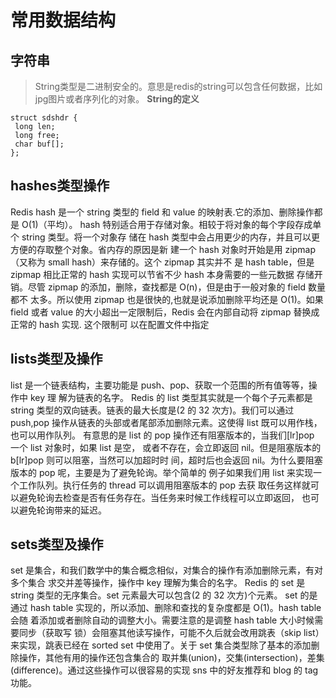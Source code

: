 # 常用数据结构

##  字符串
>String类型是二进制安全的。意思是redis的string可以包含任何数据，比如jpg图片或者序列化的对象。
**String的定义**
```
struct sdshdr {
 long len;
 long free;
 char buf[];
};
```

## hashes类型操作
Redis hash 是一个 string 类型的 field 和 value 的映射表.它的添加、删除操作都是 O(1)（平均）。
hash 特别适合用于存储对象。相较于将对象的每个字段存成单个 string 类型。将一个对象存
储在 hash 类型中会占用更少的内存，并且可以更方便的存取整个对象。省内存的原因是新
建一个 hash 对象时开始是用 zipmap（又称为 small hash）来存储的。这个 zipmap 其实并不
是 hash table，但是 zipmap 相比正常的 hash 实现可以节省不少 hash 本身需要的一些元数据
存储开销。尽管 zipmap 的添加，删除，查找都是 O(n)，但是由于一般对象的 field 数量都不
太多。所以使用 zipmap 也是很快的,也就是说添加删除平均还是 O(1)。如果 field 或者 value
的大小超出一定限制后，Redis 会在内部自动将 zipmap 替换成正常的 hash 实现. 这个限制可
以在配置文件中指定

## lists类型及操作
list 是一个链表结构，主要功能是 push、pop、获取一个范围的所有值等等，操作中 key 理
解为链表的名字。
Redis 的 list 类型其实就是一个每个子元素都是 string 类型的双向链表。链表的最大长度是(2
的 32 次方)。我们可以通过 push,pop 操作从链表的头部或者尾部添加删除元素。这使得 list
既可以用作栈，也可以用作队列。
有意思的是 list 的 pop 操作还有阻塞版本的，当我们[lr]pop 一个 list 对象时，如果 list 是空，
或者不存在，会立即返回 nil。但是阻塞版本的 b[lr]pop 则可以阻塞，当然可以加超时时
间，超时后也会返回 nil。为什么要阻塞版本的 pop 呢，主要是为了避免轮询。举个简单的
例子如果我们用 list 来实现一个工作队列。执行任务的 thread 可以调用阻塞版本的 pop 去获
取任务这样就可以避免轮询去检查是否有任务存在。当任务来时候工作线程可以立即返回，
也可以避免轮询带来的延迟。

## sets类型及操作
set 是集合，和我们数学中的集合概念相似，对集合的操作有添加删除元素，有对多个集合
求交并差等操作，操作中 key 理解为集合的名字。
Redis 的 set 是 string 类型的无序集合。set 元素最大可以包含(2 的 32 次方)个元素。
set 的是通过 hash table 实现的，所以添加、删除和查找的复杂度都是 O(1)。hash table 会随
着添加或者删除自动的调整大小。需要注意的是调整 hash table 大小时候需要同步（获取写
锁）会阻塞其他读写操作，可能不久后就会改用跳表（skip list）来实现，跳表已经在 sorted 
set 中使用了。关于 set 集合类型除了基本的添加删除操作，其他有用的操作还包含集合的
取并集(union)，交集(intersection)，差集(difference)。通过这些操作可以很容易的实现 sns
中的好友推荐和 blog 的 tag 功能。